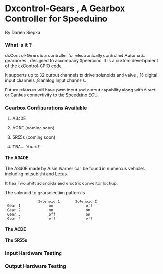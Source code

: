 Dxcontrol-Gears , A Gearbox Controller for Speeduino
====================================================

By Darren Siepka

### What is it ?

dxControl-Gears is a controller for electronically controlled Automatic gearboxes , designed to accompany Speeduino. It is a custom development of the dxControl-GPIO code .

It supports up to 32 output channels to drive solenoids and valve , 16 digital input channels ,8 analog input channels.

Future releases will have pwm input and output capability along with direct or Canbus connectivity to the Speeduino ECU.

### Gearbox Configurations Available

1. A340E

2. AODE (coming soon)

3. 5R55s (coming soon)

4. TBA... Yours?

#### The A340E

The A340E made by Aisin Warner can be found in numerous vehicles including mitsubishi and Lexus.

It has Two shift solenoids and electric convertor lockup.

The solenoid to gearselection pattern is

`               Solenoid 1       Solenoid 2`
` Gear 1             on               off`
` Gear 2             on               on`
` Gear 3             off              on`
` Gear 4             off              off`

#### The AODE

#### The 5R55s

### Input Hardware Testing

### Output Hardware Testing